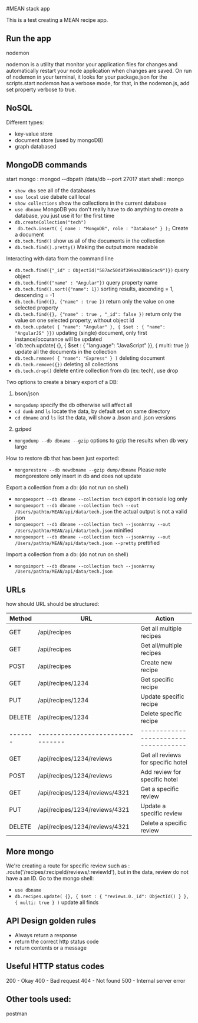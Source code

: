 #MEAN stack app

This is a test creating a MEAN recipe app.

## Run the app
nodemon

nodemon is a utility that monitor your application files for changes and automatically restart your node application when changes are saved.
On run of nodemon in your terminal, it looks for your package.json for the scripts.start
nodemon has a verbose mode, for that, in the nodemon.js, add set property verbose to true.

## NoSQL

Different types:

 * key-value store
 * document store (used by mongoDB)
 * graph databased

## MongoDB commands
start mongo : mongod --dbpath /data/db --port 27017
start shell : mongo


- `show dbs` see all of the databases
- `use local` use dabate call local
- `show collections` show the collections in the current database
- `use dbname` MongoDB you don't really have to do anything to create a database, you just use it for the first time
- `db.createCollection("tech")`
- ` db.tech.insert(
	    {
	      name : "MongoDB",
	      role : "Database"
    	}
	);` Create a document
- `db.tech.find()` show us all of the documents in the collection
- `db.tech.find().pretty()` Making the output more readable

Interacting with data from the command line

- `db.tech.find({"_id" : ObjectId("587ac50d8f399aa288a6cac9")})` query object
- `db.tech.find({"name" : "Angular"})` query property name
- `db.tech.find().sort({"name": 1})` sorting results, ascending = 1, descending = -1
- `db.tech.find({}, {"name" : true })` return only the value on one selected property
- `db.tech.find({}, {"name" : true , "_id": false })` return only the value on one selected property, without object id
- `db.tech.update(
	{ "name": "Angular" },
	{ $set : { "name": "AngularJS" }})` updating (single) document, only first instance/occurance will be updated
- `db.tech.update(
	{},
	{ $set : { "language": "JavaScript" }},
	{ multi: true }) update all the documents in the collection
- `db.tech.remove( { "name": "Express" } )` deleting document
- `db.tech.remove({})` deleting all collections
- `db.tech.drop()` delete entire collection from db (ex: tech), use drop

Two options to create a binary export of a DB:

 1) bson/json
 - `mongodump` specify the db otherwise will affect all
 - `cd dumb` and `ls` locate the data, by default set on same directory
 - `cd dbname` and `ls` list the data, will show a .bson and .json versions

 2) gziped
 - `mongodump --db dbname --gzip` options to gzip the results when db very large

How to restore db that has been just exported:
- `mongorestore --db newdbname --gzip dump/dbname`
Please note mongorestore only insert in db and does not update

Export a collection from a db: (do not run on shell)
- `mongoexport --db dbname --collection tech` export in console log only
- `mongoexport --db dbname --collection tech --out /Users/pathto/MEAN/api/data/tech.json` the actual output is not a valid json
- `mongoexport --db dbname --collection tech --jsonArray --out /Users/pathto/MEAN/api/data/tech.json` minified
- `mongoexport --db dbname --collection tech --jsonArray --out /Users/pathto/MEAN/api/data/tech.json --pretty` prettified

Import a collection from a db: (do not run on shell)
- `mongoimport --db dbname --collection tech --jsonArray /Users/pathto/MEAN/api/data/tech.json`

## URLs
how should URL should be structured:

Method | URL                            | Action
-------|--------------------------------|-----------------------------------
GET    | /api/recipes                   | Get all multiple recipes
GET    | /api/recipes                   | Get all/multiple recipes
POST   | /api/recipes                   | Create new recipe
GET    | /api/recipes/1234              | Get specific recipe
PUT    | /api/recipes/1234              | Update specific recipe
DELETE | /api/recipes/1234              | Delete specific recipe
-------|--------------------------------|------------------------------------
GET    | /api/recipes/1234/reviews      | Get all reviews for specific hotel
POST   | /api/recipes/1234/reviews      | Add review for specific hotel
GET    | /api/recipes/1234/reviews/4321 | Get a specific review
PUT    | /api/recipes/1234/reviews/4321 | Update a specific review
DELETE | /api/recipes/1234/reviews/4321 | Delete a specific review


## More mongo
We're creating a route for specific review such as : .route('/recipes/:recipeId/reviews/:reviewId'), but in the data, review do not have a an ID.
Go to the mongo shell:

 - `use dbname`
 - `db.recipes.update(
  {},
  {
    $set : {
      "reviews.0._id": ObjectId()
    }
  },
  {
    multi: true
  }
)`  update all finds


## API Design golden rules
  - Always return a response
  - return the correct http status code
  - return contents or a message

## Useful HTTP status codes
200 - Okay
400 - Bad request
404 - Not found
500 - Internal server error

## Other tools used:
postman